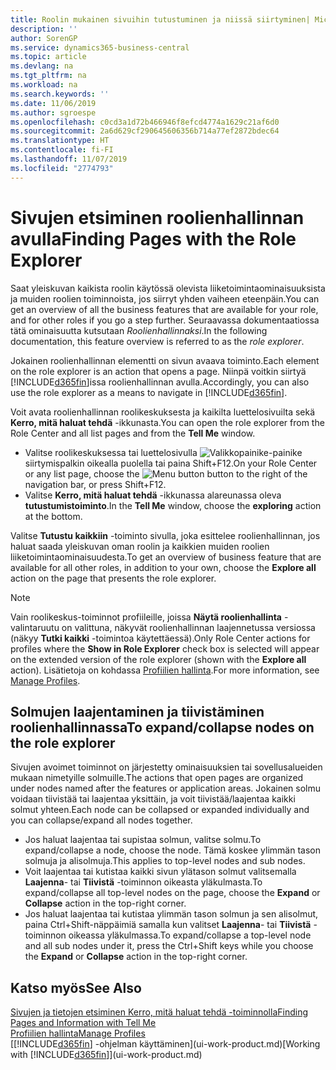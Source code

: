 ```yaml
---
title: Roolin mukainen sivuihin tutustuminen ja niissä siirtyminen| Microsoft Docs
description: ''
author: SorenGP
ms.service: dynamics365-business-central
ms.topic: article
ms.devlang: na
ms.tgt_pltfrm: na
ms.workload: na
ms.search.keywords: ''
ms.date: 11/06/2019
ms.author: sgroespe
ms.openlocfilehash: c0cd3a1d72b466946f8efcd4774a1629c21af6d0
ms.sourcegitcommit: 2a6d629cf290645606356b714a77ef2872bdec64
ms.translationtype: HT
ms.contentlocale: fi-FI
ms.lasthandoff: 11/07/2019
ms.locfileid: "2774793"
---
```

# <a name="finding-pages-with-the-role-explorer"></a><span data-ttu-id="ea68d-102">Sivujen etsiminen roolienhallinnan avulla</span><span class="sxs-lookup"><span data-stu-id="ea68d-102">Finding Pages with the Role Explorer</span></span>
<span data-ttu-id="ea68d-103">Saat yleiskuvan kaikista roolin käytössä olevista liiketoimintaominaisuuksista ja muiden roolien toiminnoista, jos siirryt yhden vaiheen eteenpäin.</span><span class="sxs-lookup"><span data-stu-id="ea68d-103">You can get an overview of all the business features that are available for your role, and for other roles if you go a step further.</span></span> <span data-ttu-id="ea68d-104">Seuraavassa dokumentaatiossa tätä ominaisuutta kutsutaan *Roolienhallinnaksi*.</span><span class="sxs-lookup"><span data-stu-id="ea68d-104">In the following documentation, this feature overview is referred to as the *role explorer*.</span></span>

<span data-ttu-id="ea68d-105">Jokainen roolienhallinnan elementti on sivun avaava toiminto.</span><span class="sxs-lookup"><span data-stu-id="ea68d-105">Each element on the role explorer is an action that opens a page.</span></span> <span data-ttu-id="ea68d-106">Niinpä voitkin siirtyä [!INCLUDE[d365fin](includes/d365fin_md.md)]issa roolienhallinnan avulla.</span><span class="sxs-lookup"><span data-stu-id="ea68d-106">Accordingly, you can also use the role explorer as a means to navigate in [!INCLUDE[d365fin](includes/d365fin_md.md)].</span></span>

<span data-ttu-id="ea68d-107">Voit avata roolienhallinnan roolikeskuksesta ja kaikilta luettelosivuilta sekä **Kerro, mitä haluat tehdä** -ikkunasta.</span><span class="sxs-lookup"><span data-stu-id="ea68d-107">You can open the role explorer from the Role Center and all list pages and from the **Tell Me** window.</span></span>

- <span data-ttu-id="ea68d-108">Valitse roolikeskuksessa tai luettelosivulla ![Valikkopainike](media/ui_menu_button.png "Valikko-painike")-painike siirtymispalkin oikealla puolella tai paina Shift+F12.</span><span class="sxs-lookup"><span data-stu-id="ea68d-108">On your Role Center or any list page, choose the ![Menu button](media/ui_menu_button.png "Menu button") button to the right of the navigation bar, or press Shift+F12.</span></span>
- <span data-ttu-id="ea68d-109">Valitse **Kerro, mitä haluat tehdä** -ikkunassa alareunassa oleva **tutustumistoiminto**.</span><span class="sxs-lookup"><span data-stu-id="ea68d-109">In the **Tell Me** window, choose the **exploring** action at the bottom.</span></span>

<span data-ttu-id="ea68d-110">Valitse **Tutustu kaikkiin** -toiminto sivulla, joka esittelee roolienhallinnan, jos haluat saada yleiskuvan oman roolin ja kaikkien muiden roolien liiketoimintaominaisuudesta.</span><span class="sxs-lookup"><span data-stu-id="ea68d-110">To get an overview of business feature that are available for all other roles, in addition to your own, choose the **Explore all** action on the page that presents the role explorer.</span></span>

> [!NOTE]
> <span data-ttu-id="ea68d-111">Vain roolikeskus-toiminnot profiileille, joissa **Näytä roolienhallinta** -valintaruutu on valittuna, näkyvät roolienhallinnan laajennetussa versiossa (näkyy **Tutki kaikki** -toimintoa käytettäessä).</span><span class="sxs-lookup"><span data-stu-id="ea68d-111">Only Role Center actions for profiles where the **Show in Role Explorer** check box is selected will appear on the extended version of the role explorer (shown with the **Explore all** action).</span></span> <span data-ttu-id="ea68d-112">Lisätietoja on kohdassa [Profiilien hallinta](admin-users-profiles-roles.md).</span><span class="sxs-lookup"><span data-stu-id="ea68d-112">For more information, see [Manage Profiles](admin-users-profiles-roles.md).</span></span>

## <a name="to-expandcollapse-nodes-on-the-role-explorer"></a><span data-ttu-id="ea68d-113">Solmujen laajentaminen ja tiivistäminen roolienhallinnassa</span><span class="sxs-lookup"><span data-stu-id="ea68d-113">To expand/collapse nodes on the role explorer</span></span>
<span data-ttu-id="ea68d-114">Sivujen avoimet toiminnot on järjestetty ominaisuuksien tai sovellusalueiden mukaan nimetyille solmuille.</span><span class="sxs-lookup"><span data-stu-id="ea68d-114">The actions that open pages are organized under nodes named after the features or application areas.</span></span> <span data-ttu-id="ea68d-115">Jokainen solmu voidaan tiivistää tai laajentaa yksittäin, ja voit tiivistää/laajentaa kaikki solmut yhteen.</span><span class="sxs-lookup"><span data-stu-id="ea68d-115">Each node can be collapsed or expanded individually and you can collapse/expand all nodes together.</span></span>

- <span data-ttu-id="ea68d-116">Jos haluat laajentaa tai supistaa solmun, valitse solmu.</span><span class="sxs-lookup"><span data-stu-id="ea68d-116">To expand/collapse a node, choose the node.</span></span> <span data-ttu-id="ea68d-117">Tämä koskee ylimmän tason solmuja ja alisolmuja.</span><span class="sxs-lookup"><span data-stu-id="ea68d-117">This applies to top-level nodes and sub nodes.</span></span>
- <span data-ttu-id="ea68d-118">Voit laajentaa tai kutistaa kaikki sivun ylätason solmut valitsemalla **Laajenna**- tai **Tiivistä** -toiminnon oikeasta yläkulmasta.</span><span class="sxs-lookup"><span data-stu-id="ea68d-118">To expand/collapse all top-level nodes on the page, choose the **Expand** or **Collapse** action in the top-right corner.</span></span>
- <span data-ttu-id="ea68d-119">Jos haluat laajentaa tai kutistaa ylimmän tason solmun ja sen alisolmut, paina Ctrl+Shift-näppäimiä samalla kun valitset **Laajenna**- tai **Tiivistä** -toiminnon oikeassa yläkulmassa.</span><span class="sxs-lookup"><span data-stu-id="ea68d-119">To expand/collapse a top-level node and all sub nodes under it, press the Ctrl+Shift keys while you choose the **Expand** or **Collapse** action in the top-right corner.</span></span>

## <a name="see-also"></a><span data-ttu-id="ea68d-120">Katso myös</span><span class="sxs-lookup"><span data-stu-id="ea68d-120">See Also</span></span>
[<span data-ttu-id="ea68d-121">Sivujen ja tietojen etsiminen Kerro, mitä haluat tehdä -toiminnolla</span><span class="sxs-lookup"><span data-stu-id="ea68d-121">Finding Pages and Information with Tell Me</span></span>](ui-search.md)  
[<span data-ttu-id="ea68d-122">Profiilien hallinta</span><span class="sxs-lookup"><span data-stu-id="ea68d-122">Manage Profiles</span></span>](admin-users-profiles-roles.md)  
<span data-ttu-id="ea68d-123">[[!INCLUDE[d365fin](includes/d365fin_md.md)] -ohjelman käyttäminen](ui-work-product.md)</span><span class="sxs-lookup"><span data-stu-id="ea68d-123">[Working with [!INCLUDE[d365fin](includes/d365fin_md.md)]](ui-work-product.md)</span></span>
